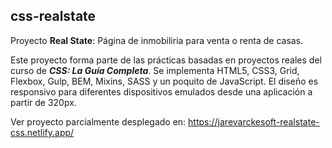 ## css-realstate

Proyecto **Real State**: Página de inmobiliria para venta o renta de casas.

Este proyecto forma parte de las prácticas basadas en proyectos reales del curso de **_CSS: La Guía Completa_**. Se implementa HTML5, CSS3, Grid, Flexbox, Gulp, BEM, Mixins, SASS y un poquito de JavaScript. El diseño es responsivo para diferentes dispositivos emulados desde una aplicación a partir de 320px.

Ver proyecto parcialmente desplegado en: https://jarevarckesoft-realstate-css.netlify.app/